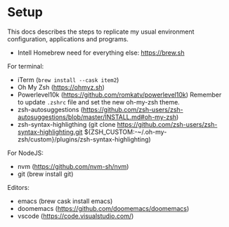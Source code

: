 # Setup

This docs describes the steps to replicate my usual environment configuration, applications and programs.

- Intell Homebrew need for everything else: https://brew.sh

For terminal:

- iTerm (`brew install --cask item2`) 
- Oh My Zsh (https://ohmyz.sh)
- Powerlevel10k (https://github.com/romkatv/powerlevel10k) Remember to update `.zshrc` file and set the new oh-my-zsh theme.
- zsh-autosuggestions (https://github.com/zsh-users/zsh-autosuggestions/blob/master/INSTALL.md#oh-my-zsh)
- zsh-syntax-highligthing (git clone https://github.com/zsh-users/zsh-syntax-highlighting.git ${ZSH_CUSTOM:-~/.oh-my-zsh/custom}/plugins/zsh-syntax-highlighting)

For NodeJS:
- nvm (https://github.com/nvm-sh/nvm)
- git (brew install git)

Editors:
- emacs (brew cask install emacs)
- doomemacs (https://github.com/doomemacs/doomemacs)
- vscode (https://code.visualstudio.com/)

